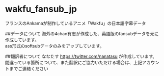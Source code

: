wakfu_fansub_jp
===============

フランスのAnkamaが制作しているアニメ「Wakfu」の日本語字幕データ

##データについて
海外の4chan有志が作成した、英語版のfansubデータを元に作成しています。  
ass形式のsoftsubデータのみをアップしています。

##翻訳者について
ななたす https://twitter.com/nanatasu が作成しています。  
間違っている箇所について、また翻訳にご協力いただける場合は、上記アカウントまでご連絡ください

